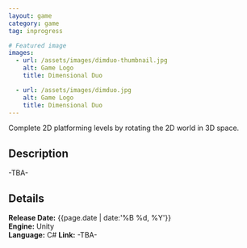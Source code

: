 ```yaml
---
layout: game
category: game
tag: inprogress

# Featured image
images:
  - url: /assets/images/dimduo-thumbnail.jpg
    alt: Game Logo
    title: Dimensional Duo

  - url: /assets/images/dimduo.jpg
    alt: Game Logo
    title: Dimensional Duo
---
```


Complete 2D platforming levels by rotating the 2D world in 3D space.
<!--content-->

## Description
-TBA-

## Details
**Release Date:** {{page.date | date:'%B %d, %Y'}}  
**Engine:** Unity  
**Language:** C#
**Link:**  -TBA-
